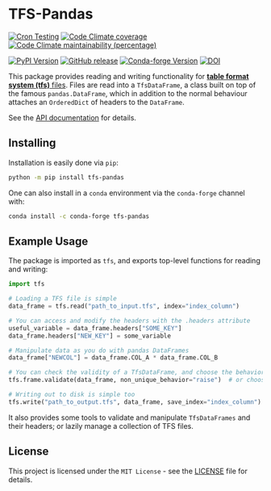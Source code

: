 # TFS-Pandas

[![Cron Testing](https://github.com/pylhc/tfs/workflows/Cron%20Testing/badge.svg)](https://github.com/pylhc/tfs/actions?query=workflow%3A%22Cron+Testing%22)
[![Code Climate coverage](https://img.shields.io/codeclimate/coverage/pylhc/tfs.svg?style=popout)](https://codeclimate.com/github/pylhc/tfs)
[![Code Climate maintainability (percentage)](https://img.shields.io/codeclimate/maintainability-percentage/pylhc/tfs.svg?style=popout)](https://codeclimate.com/github/pylhc/tfs)
<!-- [![GitHub last commit](https://img.shields.io/github/last-commit/pylhc/tfs.svg?style=popout)](https://github.com/pylhc/tfs/) -->
[![PyPI Version](https://img.shields.io/pypi/v/tfs-pandas?label=PyPI&logo=pypi)](https://pypi.org/project/tfs-pandas/)
[![GitHub release](https://img.shields.io/github/v/release/pylhc/tfs?logo=github)](https://github.com/pylhc/tfs/)
[![Conda-forge Version](https://img.shields.io/conda/vn/conda-forge/tfs-pandas?color=orange&logo=anaconda)](https://anaconda.org/conda-forge/tfs-pandas)
[![DOI](https://zenodo.org/badge/DOI/10.5281/zenodo.5070986.svg)](https://doi.org/10.5281/zenodo.5070986)

This package provides reading and writing functionality for [**table format system (tfs)** files](http://mad.web.cern.ch/mad/madx.old/Introduction/tfs.html). 
Files are read into a `TfsDataFrame`, a class built on top of the famous `pandas.DataFrame`, which in addition to the normal behaviour attaches an `OrderedDict` of headers to the `DataFrame`.

See the [API documentation](https://pylhc.github.io/tfs/) for details.

## Installing

Installation is easily done via `pip`:
```bash
python -m pip install tfs-pandas
```

One can also install in a `conda` environment via the `conda-forge` channel with:
```bash
conda install -c conda-forge tfs-pandas
```

## Example Usage

 The package is imported as `tfs`, and exports top-level functions for reading and writing:
```python
import tfs

# Loading a TFS file is simple
data_frame = tfs.read("path_to_input.tfs", index="index_column")

# You can access and modify the headers with the .headers attribute
useful_variable = data_frame.headers["SOME_KEY"]
data_frame.headers["NEW_KEY"] = some_variable

# Manipulate data as you do with pandas DataFrames
data_frame["NEWCOL"] = data_frame.COL_A * data_frame.COL_B

# You can check the validity of a TfsDataFrame, and choose the behavior in case of errors
tfs.frame.validate(data_frame, non_unique_behavior="raise")  # or choose "warn"

# Writing out to disk is simple too
tfs.write("path_to_output.tfs", data_frame, save_index="index_column")
```

It also provides some tools to validate and manipulate `TfsDataFrames` and their headers; or lazily manage a collection of TFS files.

## License

This project is licensed under the `MIT License` - see the [LICENSE](LICENSE) file for details.
